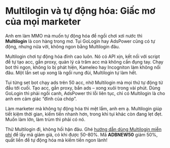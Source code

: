 # Multilogin và tự động hóa: Giấc mơ của mọi marketer

Anh em làm MMO mà muốn tự động hóa để ngồi chơi xơi nước thì **Multilogin** là con hàng trong mơ. Tụi GoLogin hay AdsPower cũng có tự động, nhưng nửa vời, không ngon bằng Multilogin đâu.

Multilogin chơi tự động hóa đỉnh cao luôn. Nó có API xịn, kết nối với script để tự tạo acc, gắn proxy, quản lý cả trăm acc mà không cần đụng tay. Chạy bot thì ngon, không lo bị phát hiện, Kameleo hay Incogniton làm không nổi đâu. Một lần set up xong là ngồi rung đùi, Multilogin tự làm hết.

Tui từng set bot chạy ads trên 50 acc, nhờ Multilogin mà mọi thứ tự động từ đầu tới cuối. Tạo acc, gắn proxy, bắn ads – xong xuôi trong vài phút. Dùng GoLogin thì phải ngồi canh, AdsPower thì lỗi liên tục, chỉ có Multilogin là cho anh em cảm giác “đỉnh của chóp”.

Làm marketer mà không tự động hóa thì mệt lắm, anh em ạ. Multilogin giúp tiết kiệm thời gian, kiếm tiền nhanh hơn, trong khi tụi khác còn đang lẹt đẹt. Muốn làm lớn, làm trùm thì phải có nó.

Thử Multilogin đi, không hối hận đâu. Ghé [hướng dẫn dùng Multilogin miễn phí](https://adblogin.com/huong-dan-su-dung-multi-mien-phi/) để lấy mã giảm giá, có khi được 50-80%. Mã **ADBNEW50** giảm 50%, quất liền để tự động hóa mà kiếm tiền ngon lành!